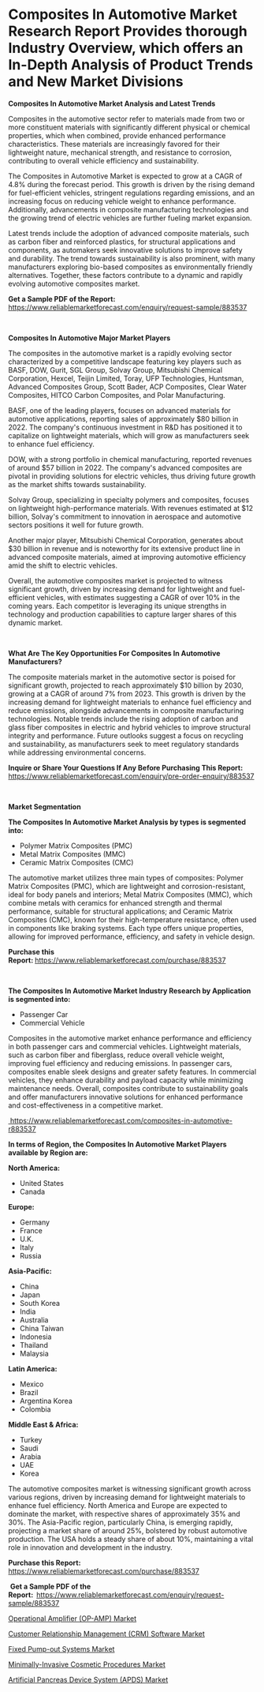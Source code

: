 <p><h1>Composites In Automotive Market Research Report Provides thorough Industry Overview, which offers an In-Depth Analysis of Product Trends and New Market Divisions</h1></p><p><strong>Composites In Automotive Market Analysis and Latest Trends</strong></p>
<p><p>Composites in the automotive sector refer to materials made from two or more constituent materials with significantly different physical or chemical properties, which when combined, provide enhanced performance characteristics. These materials are increasingly favored for their lightweight nature, mechanical strength, and resistance to corrosion, contributing to overall vehicle efficiency and sustainability.</p><p>The Composites in Automotive Market is expected to grow at a CAGR of 4.8% during the forecast period. This growth is driven by the rising demand for fuel-efficient vehicles, stringent regulations regarding emissions, and an increasing focus on reducing vehicle weight to enhance performance. Additionally, advancements in composite manufacturing technologies and the growing trend of electric vehicles are further fueling market expansion.</p><p>Latest trends include the adoption of advanced composite materials, such as carbon fiber and reinforced plastics, for structural applications and components, as automakers seek innovative solutions to improve safety and durability. The trend towards sustainability is also prominent, with many manufacturers exploring bio-based composites as environmentally friendly alternatives. Together, these factors contribute to a dynamic and rapidly evolving automotive composites market.</p></p>
<p><strong>Get a Sample PDF of the Report:&nbsp;</strong> <a href="https://www.reliablemarketforecast.com/enquiry/request-sample/883537?utm_campaign=1899&utm_medium=2&utm_source=Github&utm_content=ia&utm_term=30012025&utm_id=composites-in-automotive">https://www.reliablemarketforecast.com/enquiry/request-sample/883537</a></p>
<p>&nbsp;</p>
<p><strong>Composites In Automotive Major Market Players</strong></p>
<p><p>The composites in the automotive market is a rapidly evolving sector characterized by a competitive landscape featuring key players such as BASF, DOW, Gurit, SGL Group, Solvay Group, Mitsubishi Chemical Corporation, Hexcel, Teijin Limited, Toray, UFP Technologies, Huntsman, Advanced Composites Group, Scott Bader, ACP Composites, Clear Water Composites, HITCO Carbon Composites, and Polar Manufacturing.</p><p>BASF, one of the leading players, focuses on advanced materials for automotive applications, reporting sales of approximately $80 billion in 2022. The company's continuous investment in R&D has positioned it to capitalize on lightweight materials, which will grow as manufacturers seek to enhance fuel efficiency.</p><p>DOW, with a strong portfolio in chemical manufacturing, reported revenues of around $57 billion in 2022. The company's advanced composites are pivotal in providing solutions for electric vehicles, thus driving future growth as the market shifts towards sustainability.</p><p>Solvay Group, specializing in specialty polymers and composites, focuses on lightweight high-performance materials. With revenues estimated at $12 billion, Solvay's commitment to innovation in aerospace and automotive sectors positions it well for future growth.</p><p>Another major player, Mitsubishi Chemical Corporation, generates about $30 billion in revenue and is noteworthy for its extensive product line in advanced composite materials, aimed at improving automotive efficiency amid the shift to electric vehicles.</p><p>Overall, the automotive composites market is projected to witness significant growth, driven by increasing demand for lightweight and fuel-efficient vehicles, with estimates suggesting a CAGR of over 10% in the coming years. Each competitor is leveraging its unique strengths in technology and production capabilities to capture larger shares of this dynamic market.</p></p>
<p>&nbsp;</p>
<p><strong>What Are The Key Opportunities For Composites In Automotive Manufacturers?</strong></p>
<p><p>The composite materials market in the automotive sector is poised for significant growth, projected to reach approximately $10 billion by 2030, growing at a CAGR of around 7% from 2023. This growth is driven by the increasing demand for lightweight materials to enhance fuel efficiency and reduce emissions, alongside advancements in composite manufacturing technologies. Notable trends include the rising adoption of carbon and glass fiber composites in electric and hybrid vehicles to improve structural integrity and performance. Future outlooks suggest a focus on recycling and sustainability, as manufacturers seek to meet regulatory standards while addressing environmental concerns.</p></p>
<p><strong>Inquire or Share Your Questions If Any Before Purchasing This Report:</strong> <a href="https://www.reliablemarketforecast.com/enquiry/pre-order-enquiry/883537?utm_campaign=1899&utm_medium=2&utm_source=Github&utm_content=ia&utm_term=30012025&utm_id=composites-in-automotive">https://www.reliablemarketforecast.com/enquiry/pre-order-enquiry/883537</a></p>
<p>&nbsp;</p>
<p><strong>Market Segmentation</strong></p>
<p><strong>The Composites In Automotive Market Analysis by types is segmented into:</strong></p>
<p><ul><li>Polymer Matrix Composites (PMC)</li><li>Metal Matrix Composites (MMC)</li><li>Ceramic Matrix Composites (CMC)</li></ul></p>
<p><p>The automotive market utilizes three main types of composites: Polymer Matrix Composites (PMC), which are lightweight and corrosion-resistant, ideal for body panels and interiors; Metal Matrix Composites (MMC), which combine metals with ceramics for enhanced strength and thermal performance, suitable for structural applications; and Ceramic Matrix Composites (CMC), known for their high-temperature resistance, often used in components like braking systems. Each type offers unique properties, allowing for improved performance, efficiency, and safety in vehicle design.</p></p>
<p><strong>Purchase this Report:&nbsp;</strong><a href="https://www.reliablemarketforecast.com/purchase/883537?utm_campaign=1899&utm_medium=2&utm_source=Github&utm_content=ia&utm_term=30012025&utm_id=composites-in-automotive">https://www.reliablemarketforecast.com/purchase/883537</a></p>
<p>&nbsp;</p>
<p><strong>The Composites In Automotive Market Industry Research by Application is segmented into:</strong></p>
<p><ul><li>Passenger Car</li><li>Commercial Vehicle</li></ul></p>
<p><p>Composites in the automotive market enhance performance and efficiency in both passenger cars and commercial vehicles. Lightweight materials, such as carbon fiber and fiberglass, reduce overall vehicle weight, improving fuel efficiency and reducing emissions. In passenger cars, composites enable sleek designs and greater safety features. In commercial vehicles, they enhance durability and payload capacity while minimizing maintenance needs. Overall, composites contribute to sustainability goals and offer manufacturers innovative solutions for enhanced performance and cost-effectiveness in a competitive market.</p></p>
<p><a href="https://www.reliablemarketforecast.com/composites-in-automotive-r883537?utm_campaign=1899&utm_medium=2&utm_source=Github&utm_content=ia&utm_term=30012025&utm_id=composites-in-automotive">&nbsp;https://www.reliablemarketforecast.com/composites-in-automotive-r883537</a></p>
<p><strong>In terms of Region, the Composites In Automotive Market Players available by Region are:</strong></p>
<p>
    <p> <strong> North America: </strong>
        <ul>
            <li>United States</li>
            <li>Canada</li>
        </ul>
        </p> 
    <p> <strong> Europe: </strong>
        <ul>
            <li>Germany</li>
            <li>France</li>
            <li>U.K.</li>
            <li>Italy</li>
            <li>Russia</li>
        </ul>
        </p> 
    <p> <strong> Asia-Pacific: </strong>
        <ul>
            <li>China</li>
            <li>Japan</li>
            <li>South Korea</li>
            <li>India</li>
            <li>Australia</li>
            <li>China Taiwan</li>
            <li>Indonesia</li>
            <li>Thailand</li>
            <li>Malaysia</li>
        </ul>
        </p> 
    <p> <strong> Latin America: </strong>
        <ul>
            <li>Mexico</li>
            <li>Brazil</li>
            <li>Argentina Korea</li>
            <li>Colombia</li>
        </ul>
        </p> 
    <p> <strong> Middle East & Africa: </strong>
        <ul>
            <li>Turkey</li>
            <li>Saudi</li>
            <li>Arabia</li>
            <li>UAE</li>
            <li>Korea</li>
        </ul>
    </p>
    </p>
<p><p>The automotive composites market is witnessing significant growth across various regions, driven by increasing demand for lightweight materials to enhance fuel efficiency. North America and Europe are expected to dominate the market, with respective shares of approximately 35% and 30%. The Asia-Pacific region, particularly China, is emerging rapidly, projecting a market share of around 25%, bolstered by robust automotive production. The USA holds a steady share of about 10%, maintaining a vital role in innovation and development in the industry.</p></p>
<p><strong>Purchase this Report: </strong><a href="https://www.reliablemarketforecast.com/purchase/883537?utm_campaign=1899&utm_medium=2&utm_source=Github&utm_content=ia&utm_term=30012025&utm_id=composites-in-automotive">https://www.reliablemarketforecast.com/purchase/883537</a></p>
<p>&nbsp;<strong>Get a Sample PDF of the Report:&nbsp;&nbsp;</strong><a href="https://www.reliablemarketforecast.com/enquiry/request-sample/883537?utm_campaign=1899&utm_medium=2&utm_source=Github&utm_content=ia&utm_term=30012025&utm_id=composites-in-automotive">https://www.reliablemarketforecast.com/enquiry/request-sample/883537</a></p>
<p><strong></strong></p>
<p><p><a href="https://www.linkedin.com/pulse/operational-amplifier-op-amp-market-trends-historical-forecast-oapgc?utm_campaign=1899&utm_medium=2&utm_source=Github&utm_content=ia&utm_term=30012025&utm_id=composites-in-automotive">Operational Amplifier (OP-AMP) Market</a></p><p><a href="https://www.linkedin.com/pulse/customer-relationship-management-crm-software-market-growth-l81jc?utm_campaign=1899&utm_medium=2&utm_source=Github&utm_content=ia&utm_term=30012025&utm_id=composites-in-automotive">Customer Relationship Management (CRM) Software Market</a></p><p><a href="https://www.linkedin.com/pulse/future-assessment-forecast-global-fixed-pump-out-systems-mllvf?utm_campaign=1899&utm_medium=2&utm_source=Github&utm_content=ia&utm_term=30012025&utm_id=composites-in-automotive">Fixed Pump-out Systems Market</a></p><p><a href="https://www.linkedin.com/pulse/minimally-invasive-cosmetic-procedures-market-trends-drivers-xv7lc?utm_campaign=1899&utm_medium=2&utm_source=Github&utm_content=ia&utm_term=30012025&utm_id=composites-in-automotive">Minimally-Invasive Cosmetic Procedures Market</a></p><p><a href="https://www.linkedin.com/pulse/artificial-pancreas-device-system-apds-market-analysis-2kssf?utm_campaign=1899&utm_medium=2&utm_source=Github&utm_content=ia&utm_term=30012025&utm_id=composites-in-automotive">Artificial Pancreas Device System (APDS) Market</a></p></p>